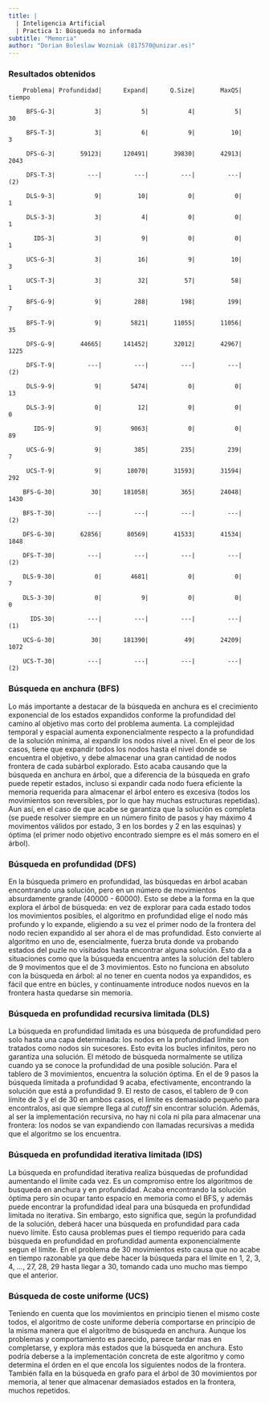```yaml
---
title: |
  | Inteligencia Artificial
  | Practica 1: Búsqueda no informada
subtitle: "Memoria"
author: "Dorian Boleslaw Wozniak (817570@unizar.es)"
---
```


### Resultados obtenidos

```
    Problema| Profundidad|      Expand|      Q.Size|       MaxQS|      tiempo

     BFS-G-3|           3|           5|           4|           5|          30

     BFS-T-3|           3|           6|           9|          10|           3

     DFS-G-3|       59123|      120491|       39830|       42913|        2043

     DFS-T-3|         ---|         ---|         ---|         ---|         (2)

     DLS-9-3|           9|          10|           0|           0|           1

     DLS-3-3|           3|           4|           0|           0|           1

       IDS-3|           3|           9|           0|           0|           1

     UCS-G-3|           3|          16|           9|          10|           3

     UCS-T-3|           3|          32|          57|          58|           1

     BFS-G-9|           9|         288|         198|         199|           7

     BFS-T-9|           9|        5821|       11055|       11056|          35

     DFS-G-9|       44665|      141452|       32012|       42967|        1225

     DFS-T-9|         ---|         ---|         ---|         ---|         (2)

     DLS-9-9|           9|        5474|           0|           0|          13

     DLS-3-9|           0|          12|           0|           0|           0

       IDS-9|           9|        9063|           0|           0|          89

     UCS-G-9|           9|         385|         235|         239|           7

     UCS-T-9|           9|       18070|       31593|       31594|         292

    BFS-G-30|          30|      181058|         365|       24048|        1430

    BFS-T-30|         ---|         ---|         ---|         ---|         (2)

    DFS-G-30|       62856|       80569|       41533|       41534|        1848

    DFS-T-30|         ---|         ---|         ---|         ---|         (2)

    DLS-9-30|           0|        4681|           0|           0|           7

    DLS-3-30|           0|           9|           0|           0|           0

      IDS-30|         ---|         ---|         ---|         ---|         (1)

    UCS-G-30|          30|      181390|          49|       24209|        1072

    UCS-T-30|         ---|         ---|         ---|         ---|         (2)
```

### Búsqueda en anchura (BFS)

Lo más importante a destacar de la búsqueda en anchura es el crecimiento exponencial de los estados expandidos conforme la profundidad del camino al objetivo mas corto del problema aumenta. La complejidad temporal y espacial aumenta exponencialmente respecto a la profundidad de la solución mínima, al expandir los nodos nivel a nivel. En el peor de los casos, tiene que expandir todos los nodos hasta el nivel donde se encuentra el objetivo, y debe almacenar una gran cantidad de nodos frontera de cada subárbol explorado. Esto acaba causando que la búsqueda en anchura en árbol, que a diferencia de la búsqueda en grafo puede repetir estados, incluso si expandir cada nodo fuera eficiente la memoria requerida para almacenar el árbol entero es excesiva (todos los movimientos son reversibles, por lo que hay muchas estructuras repetidas). Aun así, en el caso de que acabe se garantiza que la solución es completa (se puede resolver siempre en un número finito de pasos y hay máximo 4 movimentos válidos por estado, 3 en los bordes y 2 en las esquinas) y óptima (el primer nodo objetivo encontrado siempre es el más somero en el árbol).

### Búsqueda en profundidad (DFS)

En la búsqueda primero en profundidad, las búsquedas en árbol acaban encontrando una solución, pero en un número de movimientos absurdamente grande (40000 - 60000). Esto se debe a la forma en la que explora el árbol de búsqueda: en vez de explorar para cada estado todos los movimientos posibles, el algoritmo en profundidad elige el nodo más profundo y lo expande, eligiendo a su vez el primer nodo de la frontera del nodo recien expandido al ser ahora el de mas profundidad. Esto convierte al algoritmo en uno de, esencialmente, fuerza bruta donde va probando estados del puzle no visitados hasta encontrar alguna solución. Esto da a situaciones como que la búsqueda encuentra antes la solución del tablero de 9 movimentos que el de 3 movimientos. Esto no funciona en absoluto con la búsqueda en árbol: al no tener en cuenta nodos ya expandidos, es fácil que entre en búcles, y continuamente introduce nodos nuevos en la frontera hasta quedarse sin memoria.

### Búsqueda en profundidad recursiva limitada (DLS)

La búsqueda en profundidad limitada es una búsqueda de profundidad pero solo hasta una capa determinada: los nodos en la profundidad límite son tratados como nodos sin sucesores. Esto evita los bucles infinitos, pero no garantiza una solución. El método de búsqueda normalmente se utiliza cuando ya se conoce la profundidad de una posible solución. Para el tablero de 3 movimientos, encuentra la solución óptima. En el de 9 pasos la búsqueda limitada a profundidad 9 acaba, efectivamente, encontrando la solución que está a profundidad 9. El resto de casos, el tablero de 9 con límite de 3 y el de 30 en ambos casos, el límite es demasiado pequeño para encontralos, asi que siempre llega al *cutoff* sin encontrar solución. Además, al ser la implementación recursiva, no hay ni cola ni pila para almacenar una frontera: los nodos se van expandiendo con llamadas recursivas a medida que el algoritmo se los encuentra.

### Búsqueda en profundidad iterativa limitada (IDS)

La búsqueda en profundidad iterativa realiza búsquedas de profundidad aumentando el límite cada vez. Es un compromiso entre los algoritmos de busqueda en anchura y en profundidad. Acaba encontrando la solución óptima pero sin ocupar tanto espacio en memoria como el BFS, y además puede encontrar la profundidad ideal para una búsqueda en profundidad limitada no iterativa. Sin embargo, esto significa que, según la profundidad de la solución, deberá hacer una búsqueda en profundidad para cada nuevo límite. Esto causa problemas pues el tiempo requerido para cada búsqueda en profundidad en profundidad aumenta exponencialmente segun el límite. En el problema de 30 movimientos esto causa que no acabe en tiempo razonable ya que debe hacer la búsqueda para el límite en 1, 2, 3, 4, ..., 27, 28, 29 hasta llegar a 30, tomando cada uno mucho mas tiempo que el anterior. 

### Búsqueda de coste uniforme (UCS)

Teniendo en cuenta que los movimientos en principio tienen el mismo coste todos, el algoritmo de coste uniforme debería comportarse en principio de la misma manera que el algoritmo de búsqueda en anchura. Aunque los problemas y comportamiento es parecido, parece tardar mas en completarse, y explora más estados que la búsqueda en anchura. Esto podría deberse a la implementación concreta de este algoritmo y como determina el órden en el que encola los siguientes nodos de la frontera. También falla en la búsqueda en grafo para el árbol de 30 movimientos por memoria, al tener que almacenar demasiados estados en la frontera, muchos repetidos.